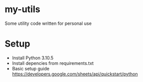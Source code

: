 # my-utils
Some utility code written for personal use

# Setup
- Install Python 3.10.5
- Install depencies from requirements.txt
- Basic setup guide https://developers.google.com/sheets/api/quickstart/python
